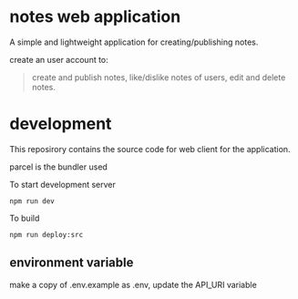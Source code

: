 
# notes web application

A simple and lightweight application for creating/publishing notes. 

create an user account to:
>create and publish notes,
>like/dislike notes of users, 
>edit and delete notes.

# development
This reposirory contains the source code for web client for the application.

parcel is the bundler used

To start development server

```
npm run dev
```

To build 

```
npm run deploy:src
```

## environment variable

make a copy of .env.example as .env, 
update the API_URI variable
